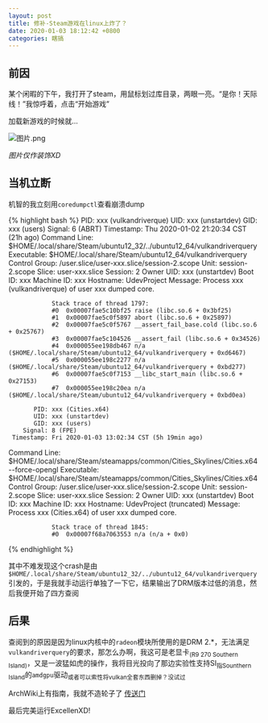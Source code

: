 ```yaml
---
layout: post
title: 修补-Steam游戏在linux上炸了？
date: 2020-01-03 18:12:42 +0800
categories: 瞎搞
---
```


## 前因

某个闲暇的下午，我打开了steam，用鼠标划过库目录，两眼一亮。“是你！天际线！”我惊呼着，点击“开始游戏”

加载新游戏的时候就...

![图片.png](https://i.loli.net/2020/01/03/rvpUVznIytL38Ju.png)

*图片仅作装饰XD*

## 当机立断

机智的我立刻用`coredumpctl`查看崩溃dump

{% highlight bash %}
           PID: xxx (vulkandriverque)
           UID: xxx (unstartdev)
           GID: xxx (users)
        Signal: 6 (ABRT)
     Timestamp: Thu 2020-01-02 21:20:34 CST (21h ago)
  Command Line: $HOME/.local/share/Steam/ubuntu12_32/../ubuntu12_64/vulkandriverquery
    Executable: $HOME/.local/share/Steam/ubuntu12_64/vulkandriverquery
 Control Group: /user.slice/user-xxx.slice/session-2.scope
          Unit: session-2.scope
         Slice: user-xxx.slice
       Session: 2
     Owner UID: xxx (unstartdev)
       Boot ID: xxx
    Machine ID: xxx
      Hostname: UdevProject
       Message: Process xxx (vulkandriverque) of user xxx dumped core.
                
                Stack trace of thread 1797:
                #0  0x00007fae5c10bf25 raise (libc.so.6 + 0x3bf25)
                #1  0x00007fae5c0f5897 abort (libc.so.6 + 0x25897)
                #2  0x00007fae5c0f5767 __assert_fail_base.cold (libc.so.6 + 0x25767)
                #3  0x00007fae5c104526 __assert_fail (libc.so.6 + 0x34526)
                #4  0x000055ee198db467 n/a ($HOME/.local/share/Steam/ubuntu12_64/vulkandriverquery + 0xd6467)
                #5  0x000055ee198c2277 n/a ($HOME/.local/share/Steam/ubuntu12_64/vulkandriverquery + 0xbd277)
                #6  0x00007fae5c0f7153 __libc_start_main (libc.so.6 + 0x27153)
                #7  0x000055ee198c20ea n/a ($HOME/.local/share/Steam/ubuntu12_64/vulkandriverquery + 0xbd0ea)

           PID: xxx (Cities.x64)
           UID: xxx (unstartdev)
           GID: xxx (users)
        Signal: 8 (FPE)
     Timestamp: Fri 2020-01-03 13:02:34 CST (5h 19min ago)
  Command Line: $HOME/.local/share/Steam/steamapps/common/Cities_Skylines/Cities.x64 --force-opengl
    Executable: $HOME/.local/share/Steam/steamapps/common/Cities_Skylines/Cities.x64
 Control Group: /user.slice/user-xxx.slice/session-2.scope
          Unit: session-2.scope
         Slice: user-xxx.slice
       Session: 2
     Owner UID: xxx (unstartdev)
       Boot ID: xxx
    Machine ID: xxx
      Hostname: UdevProject
(truncated)
       Message: Process xxx (Cities.x64) of user xxx dumped core.
                
                Stack trace of thread 1845:
                #0  0x00007f68a7063553 n/a (n/a + 0x0)
{% endhighlight %}

其中不难发现这个crash是由`$HOME/.local/share/Steam/ubuntu12_32/../ubuntu12_64/vulkandriverquery`引发的，于是我就手动运行单独了一下它，结果输出了DRM版本过低的消息，然后我便开始了四方查阅

## 后果

查阅到的原因是因为linux内核中的`radeon`模块所使用的是DRM 2.*，无法满足`vulkandriverquery`的要求，那怎么办啊，我这可是老显卡<sub>(R9 270 Southern Island)</sub>，又是一波猛如虎的操作，我将目光投向了那边实验性支持SI<sub>指Sounthern Island</sub>的`amdgpu`驱动<sub>或者可以索性将vulkan全套东西删掉？没试过</sub>

ArchWiki上有指南，我就不造轮子了  [传送门](https://wiki.archlinux.org/index.php/AMDGPU#Enable_Southern_Islands_(SI)_and_Sea_Islands_(CIK)_support)

最后完美运行ExcellenXD!